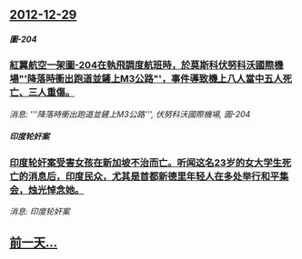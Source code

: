 ## [2012-12-29](/news/2012/12/29/index.md)

##### 圖-204
### [ 紅翼航空一架圖-204在執飛調度航班時，於莫斯科伏努科沃國際機場"'降落時衝出跑道並鏟上M3公路"'，事件導致機上八人當中五人死亡、三人重傷。](/news/2012/12/29/紅翼航空一架圖-204在執飛調度航班時-於莫斯科伏努科沃國際機場-降落時衝出跑道並鏟上M3公路-事件導致機上八人.md)
_消息: '''降落時衝出跑道並鏟上M3公路''', 伏努科沃國際機場, 圖-204_

##### 印度轮奸案
### [ 印度轮奸案受害女孩在新加坡不治而亡。听闻这名23岁的女大学生死亡的消息后，印度民众，尤其是首都新德里年轻人在多处举行和平集会，烛光悼念她。](/news/2012/12/29/印度轮奸案受害女孩在新加坡不治而亡-听闻这名23岁的女大学生死亡的消息后-印度民众-尤其是首都新德里年轻人在多处举行和.md)
_消息: 印度轮奸案_

## [前一天...](/news/2012/12/26/index.md)

